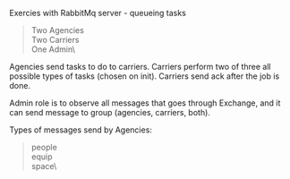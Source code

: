 Exercies with RabbitMq server - queueing tasks
 > Two Agencies\
 > Two Carriers\
 > One Admin\

Agencies send tasks to do to carriers. Carriers perform two of three all
possible types of tasks (chosen on init). Carriers send ack after the job
is done.

Admin role is to observe all messages that goes through Exchange,
and it can send message to group (agencies, carriers, both).

Types of messages send by Agencies:
 > people\
 > equip\
 > space\
